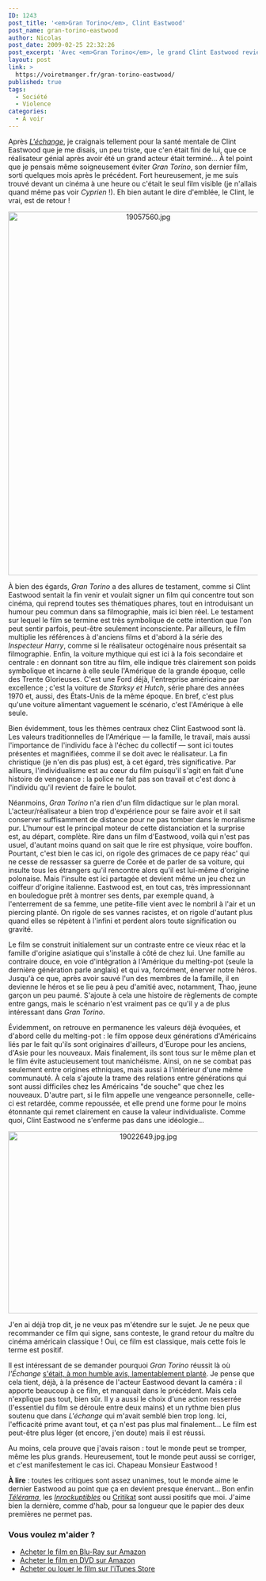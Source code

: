 ```yaml
---
ID: 1243
post_title: '<em>Gran Torino</em>, Clint Eastwood'
post_name: gran-torino-eastwood
author: Nicolas
post_date: 2009-02-25 22:32:26
post_excerpt: 'Avec <em>Gran Torino</em>, le grand Clint Eastwood revient en pleine forme.'
layout: post
link: >
  https://voiretmanger.fr/gran-torino-eastwood/
published: true
tags:
  - Société
  - Violence
categories:
  - À voir
---
```

<p>Après <a href="https://voiretmanger.fr/2008/12/19/lechange-meme-les-grands-peuvent-se-planter/"><em>L'échange</em></a>, je craignais tellement pour la santé mentale de Clint Eastwood que je me disais, un peu triste, que c'en était fini de lui, que ce réalisateur génial après avoir été un grand acteur était terminé... À tel point que je pensais même soigneusement éviter <em>Gran Torino</em>, son dernier film, sorti quelques mois après le précédent. Fort heureusement, je me suis trouvé devant un cinéma à une heure ou c'était le seul film visible (je n'allais quand même pas voir <em>Cyprien</em> !). Eh bien autant le dire d'emblée, le Clint, le vrai, est de retour !</p>
<div style="text-align: center;"><a href="http://www.allocine.fr/film/fichefilm_gen_cfilm=135063.html"><img src="https://voiretmanger.fr/wp-content/uploads/2009/02/19057560.jpg" border="0" alt="19057560.jpg" width="550" height="733" /></a></div>
<p>À bien des égards, <em>Gran Torino</em> a des allures de testament, comme si Clint Eastwood sentait la fin venir et voulait signer un film qui concentre tout son cinéma, qui reprend toutes ses thématiques phares, tout en introduisant un humour peu commun dans sa filmographie, mais ici bien réel. Le testament sur lequel le film se termine est très symbolique de cette intention que l'on peut sentir parfois, peut-être seulement inconsciente. Par ailleurs, le film multiplie les références à d'anciens films et d'abord à la série des <em>Inspecteur Harry</em>, comme si le réalisateur octogénaire nous présentait sa filmographie. Enfin, la voiture mythique qui est ici à la fois secondaire et centrale : en donnant son titre au film, elle indique très clairement son poids symbolique et incarne à elle seule l'Amérique de la grande époque, celle des Trente Glorieuses. C'est une Ford déjà, l'entreprise américaine par excellence ; c'est la voiture de <em>Starksy et Hutch</em>, série phare des années 1970 et, aussi, des États-Unis de la même époque. En bref, c'est plus qu'une voiture alimentant vaguement le scénario, c'est l'Amérique à elle seule.</p>
<p>Bien évidemment, tous les thèmes centraux chez Clint Eastwood sont là. Les valeurs traditionnelles de l'Amérique — la famille, le travail, mais aussi l'importance de l'individu face à l'échec du collectif — sont ici toutes présentes et magnifiées, comme il se doit avec le réalisateur. La fin christique (je n'en dis pas plus) est, à cet égard, très significative. Par ailleurs, l'individualisme est au cœur du film puisqu'il s'agit en fait d'une histoire de vengeance : la police ne fait pas son travail et c'est donc à l'individu qu'il revient de faire le boulot.</p>
<p>Néanmoins, <em>Gran Torino</em> n'a rien d'un film didactique sur le plan moral. L'acteur/réalisateur a bien trop d'expérience pour se faire avoir et il sait conserver suffisamment de distance pour ne pas tomber dans le moralisme pur. L'humour est le principal moteur de cette distanciation et la surprise est, au départ, complète. Rire dans un film d'Eastwood, voilà qui n'est pas usuel, d'autant moins quand on sait que le rire est physique, voire bouffon. Pourtant, c'est bien le cas ici, on rigole des grimaces de ce papy réac' qui ne cesse de ressasser sa guerre de Corée et de parler de sa voiture, qui insulte tous les étrangers qu'il rencontre alors qu'il est lui-même d'origine polonaise. Mais l'insulte est ici partagée et devient même un jeu chez un coiffeur d'origine italienne. Eastwood est, en tout cas, très impressionnant en bouledogue prêt à montrer ses dents, par exemple quand, à l'enterrement de sa femme, une petite-fille vient avec le nombril à l'air et un piercing planté. On rigole de ses vannes racistes, et on rigole d'autant plus quand elles se répètent à l'infini et perdent alors toute signification ou gravité.</p>
<p>Le film se construit initialement sur un contraste entre ce vieux réac et la famille d'origine asiatique qui s'installe à côté de chez lui. Une famille au contraire douce, en voie d'intégration à l'Amérique du melting-pot (seule la dernière génération parle anglais) et qui va, forcément, énerver notre héros. Jusqu'à ce que, après avoir sauvé l'un des membres de la famille, il en devienne le héros et se lie peu à peu d'amitié avec, notamment, Thao, jeune garçon un peu paumé. S'ajoute à cela une histoire de règlements de compte entre gangs, mais le scénario n'est vraiment pas ce qu'il y a de plus intéressant dans <em>Gran Torino</em>.</p>
<p>Évidemment, on retrouve en permanence les valeurs déjà évoquées, et d'abord celle du melting-pot : le film oppose deux générations d'Américains liés par le fait qu'ils sont originaires d'ailleurs, d'Europe pour les anciens, d'Asie pour les nouveaux. Mais finalement, ils sont tous sur le même plan et le film évite astucieusement tout manichéisme. Ainsi, on ne se combat pas seulement entre origines ethniques, mais aussi à l'intérieur d'une même communauté. À cela s'ajoute la trame des relations entre générations qui sont aussi difficiles chez les Américains "de souche" que chez les nouveaux. D'autre part, si le film appelle une vengeance personnelle, celle-ci est retardée, comme repoussée, et elle prend une forme pour le moins étonnante qui remet clairement en cause la valeur individualiste. Comme quoi, Clint Eastwood ne s'enferme pas dans une idéologie...</p>

<div style="text-align: center;"><img src="https://voiretmanger.fr/wp-content/uploads/2009/02/19022649.jpg" border="0" alt="19022649.jpg.jpg" width="550" height="367" /></div>
<p>J'en ai déjà trop dit, je ne veux pas m'étendre sur le sujet. Je ne peux que recommander ce film qui signe, sans conteste, le grand retour du maître du cinéma américain classique ! Oui, ce film est classique, mais cette fois le terme est positif.</p>
<p>Il est intéressant de se demander pourquoi <em>Gran Torino</em> réussit là où <em>l'Échange</em> <a href="https://voiretmanger.fr/2008/12/19/lechange-meme-les-grands-peuvent-se-planter/">s'était, à mon humble avis, lamentablement planté</a>. Je pense que cela tient, déjà, à la présence de l'acteur Eastwood devant la caméra : il apporte beaucoup à ce film, et manquait dans le précédent. Mais cela n'explique pas tout, bien sûr. Il y a aussi le choix d'une action resserrée (l'essentiel du film se déroule entre deux mains) et un rythme bien plus soutenu que dans <em>L'échange</em> qui m'avait semblé bien trop long. Ici, l'efficacité prime avant tout, et ça n'est pas plus mal finalement... Le film est peut-être plus léger (et encore, j'en doute) mais il est réussi.</p>
<p>Au moins, cela prouve que j'avais raison : tout le monde peut se tromper, même les plus grands. Heureusement, tout le monde peut aussi se corriger, et c'est manifestement le cas ici. Chapeau Monsieur Eastwood !</p>
<p><strong>À lire</strong> : toutes les critiques sont assez unanimes, tout le monde aime le dernier Eastwood au point que ça en devient presque énervant... Bon enfin <em><a href="http://www.telerama.fr/cinema/films/gran-torino,372920,critique.php">Télérama</a></em>, les <em><a href="http://www.lesinrocks.com/cine/cinema-article/article/gran-torino/">Inrockuptibles</a></em> ou <a href="http://www.critikat.com/Gran-Torino.html">Critikat</a> sont aussi positifs que moi. J'aime bien la dernière, comme d'hab, pour sa longueur que le papier des deux premières ne permet pas.</p>

<div class="amazon">
<h3>Vous voulez m'aider ?</h3>
<ul>
	<li><a href="http://www.amazon.fr/gp/product/B001XCWOJ4/ref=as_li_ss_tl?ie=UTF8&tag=leblogdenic07-21&linkCode=as2&camp=1642&creative=19458&creativeASIN=B001XCWOJ4">Acheter le film en Blu-Ray sur Amazon</a></li>
	<li><a href="http://www.amazon.fr/gp/product/B001XCWOIU/ref=as_li_ss_tl?ie=UTF8&tag=leblogdenic07-21&linkCode=as2&camp=1642&creative=19458&creativeASIN=B001XCWOIU">Acheter le film en DVD sur Amazon</a></li>
	<li><a href="http://itunes.apple.com/fr/movie/gran-torino/id367984773">Acheter ou louer le film sur l'iTunes Store</a></li>
</ul>
</div>